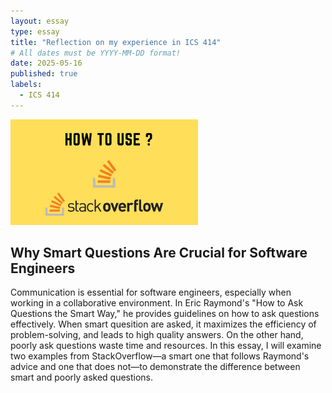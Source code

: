 ```yaml
---
layout: essay
type: essay
title: "Reflection on my experience in ICS 414"
# All dates must be YYYY-MM-DD format!
date: 2025-05-16
published: true
labels:
  - ICS 414
---
```

<img width="300px" class="rounded float-start pe-4" src="../img/smart-questions/stack.jpg">

## Why Smart Questions Are Crucial for Software Engineers
Communication is essential for software engineers, especially when working in a collaborative environment. In Eric Raymond's "How to Ask Questions the Smart Way," he provides guidelines on how to ask questions effectively. When smart quesition are asked, it maximizes the efficiency of problem-solving, and leads to high quality answers. On the other hand, poorly ask questions waste time and resources. In this essay, I will examine two examples from StackOverflow—a smart one that follows Raymond's advice and one that does not—to demonstrate the difference between smart and poorly asked questions.
